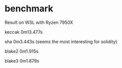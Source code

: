 # benchmark

Result on WSL with Ryzen 7950X

keccak 0m13.477s

sha 0m3.443s (seems the most interesting for solidity)

blake2 0m1.915s

blake3 0m1.879s